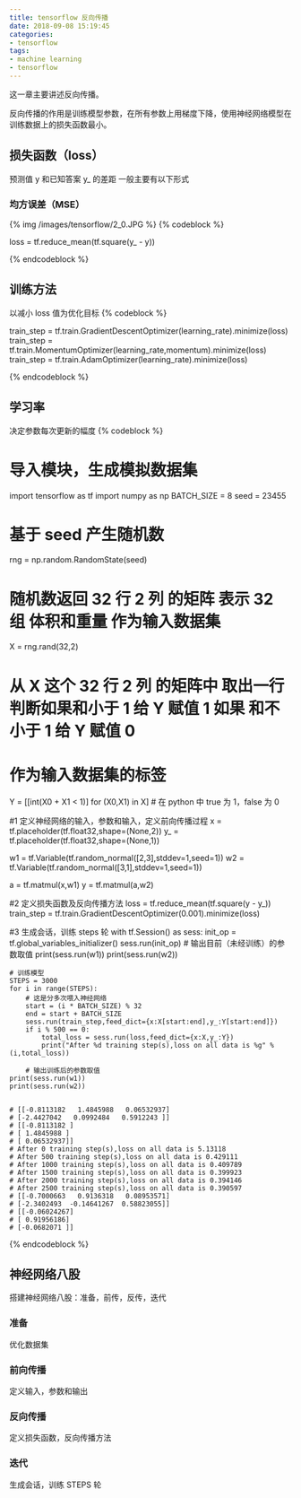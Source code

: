 ```yaml
---
title: tensorflow 反向传播
date: 2018-09-08 15:19:45
categories:
- tensorflow
tags:
- machine learning
- tensorflow
---
```

这一章主要讲述反向传播。
<!-- more -->
反向传播的作用是训练模型参数，在所有参数上用梯度下降，使用神经网络模型在训练数据上的损失函数最小。
## 损失函数（loss）
预测值 y 和已知答案 y_ 的差距
一般主要有以下形式
### 均方误差（MSE）
{% img /images/tensorflow/2_0.JPG %}
{% codeblock %}

loss = tf.reduce_mean(tf.square(y_ - y))

{% endcodeblock %}
## 训练方法
以减小 loss 值为优化目标
{% codeblock %}

train_step = tf.train.GradientDescentOptimizer(learning_rate).minimize(loss)
train_step = tf.train.MomentumOptimizer(learning_rate,momentum).minimize(loss)
train_step = tf.train.AdamOptimizer(learning_rate).minimize(loss)

{% endcodeblock %}
## 学习率
决定参数每次更新的幅度
{% codeblock %}

# 导入模块，生成模拟数据集
import tensorflow as tf
import numpy as np
BATCH_SIZE = 8
seed = 23455

# 基于 seed 产生随机数
rng = np.random.RandomState(seed)
# 随机数返回 32 行 2 列 的矩阵 表示 32 组 体积和重量 作为输入数据集
X = rng.rand(32,2)

# 从 X 这个 32 行 2 列 的矩阵中 取出一行 判断如果和小于 1 给 Y 赋值 1 如果 和不小于 1 给 Y 赋值 0
# 作为输入数据集的标签
Y = [[int(X0 + X1 < 1)] for (X0,X1) in X]
		# 在 python 中 true 为 1，false 为 0

#1 定义神经网络的输入，参数和输入，定义前向传播过程
x = tf.placeholder(tf.float32,shape=(None,2))
y_ = tf.placeholder(tf.float32,shape=(None,1))

w1 = tf.Variable(tf.random_normal([2,3],stddev=1,seed=1))
w2 = tf.Variable(tf.random_normal([3,1],stddev=1,seed=1))

a = tf.matmul(x,w1)
y = tf.matmul(a,w2)

#2 定义损失函数及反向传播方法
loss = tf.reduce_mean(tf.square(y - y_))
train_step = tf.train.GradientDescentOptimizer(0.001).minimize(loss)

#3 生成会话，训练 steps 轮
with tf.Session() as sess:
	init_op = tf.global_variables_initializer()
	sess.run(init_op)
	# 输出目前（未经训练）的参数取值
	print(sess.run(w1))
	print(sess.run(w2))

	# 训练模型
	STEPS = 3000
	for i in range(STEPS):
		# 这是分多次喂入神经网络
		start = (i * BATCH_SIZE) % 32
		end = start + BATCH_SIZE
		sess.run(train_step,feed_dict={x:X[start:end],y_:Y[start:end]})
		if i % 500 == 0:
			total_loss = sess.run(loss,feed_dict={x:X,y_:Y})
			print("After %d training step(s),loss on all data is %g" % (i,total_loss))

		# 输出训练后的参数取值
	print(sess.run(w1))
	print(sess.run(w2))

	
	# [[-0.8113182   1.4845988   0.06532937]
	# [-2.4427042   0.0992484   0.5912243 ]]
	# [[-0.8113182 ]
	# [ 1.4845988 ]
	# [ 0.06532937]]
	# After 0 training step(s),loss on all data is 5.13118
	# After 500 training step(s),loss on all data is 0.429111
	# After 1000 training step(s),loss on all data is 0.409789
	# After 1500 training step(s),loss on all data is 0.399923
	# After 2000 training step(s),loss on all data is 0.394146
	# After 2500 training step(s),loss on all data is 0.390597
	# [[-0.7000663   0.9136318   0.08953571]
	# [-2.3402493  -0.14641267  0.58823055]]
	# [[-0.06024267]
	# [ 0.91956186]
	# [-0.0682071 ]]
	
{% endcodeblock %}
## 神经网络八股
搭建神经网络八股：准备，前传，反传，迭代
### 准备
优化数据集
### 前向传播
定义输入，参数和输出
### 反向传播
定义损失函数，反向传播方法
### 迭代
生成会话，训练 STEPS 轮